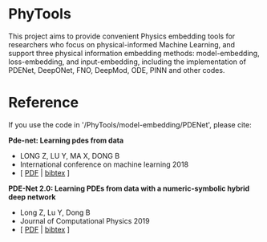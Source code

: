 # PhyTools
This project aims to provide convenient Physics embedding tools for researchers who focus on physical-informed Machine Learning, and support three physical information embedding methods: model-embedding, loss-embedding, and input-embedding, including the implementation of PDENet, DeepONet, FNO, DeepMod, ODE, PINN and other codes.


# Reference
If you use the code in '/PhyTools/model-embedding/PDENet', please cite:

**Pde-net: Learning pdes from data** 

- LONG Z, LU Y, MA X, DONG B
- International conference on machine learning 2018
- [ [PDF](http://proceedings.mlr.press/v80/long18a/long18a.pdf) | [bibtex](https://scholar.googleusercontent.com/scholar.bib?q=info:KW7G5ZqtD6gJ:scholar.google.com/&output=citation&scisdr=CgWA1LDyEJ_Y5qRtd8o:AAGBfm0AAAAAZARrb8q8Bp-YTbVLUxg6k1WnA04yh8tj&scisig=AAGBfm0AAAAAZARrb_9Zm9dEtLa90PZz11V7zasbeq0a&scisf=4&ct=citation&cd=-1&hl=zh-CN) ]

**PDE-Net 2.0: Learning PDEs from data with a numeric-symbolic hybrid deep network** 

- Long Z, Lu Y, Dong B
- Journal of Computational Physics 2019
- [ [PDF](https://arxiv.org/pdf/1812.04426.pdf) | [bibtex](https://scholar.googleusercontent.com/scholar.bib?q=info:Z01UFVfNxnUJ:scholar.google.com/&output=citation&scisdr=CgWA1IZBEJ_Y5qRzoRM:AAGBfm0AAAAAZAR1uRNpvQgoK1TzB53T2QhTnrOHJjxs&scisig=AAGBfm0AAAAAZAR1uc1111l3T4rErHTpFAtvRa1hNSXn&scisf=4&ct=citation&cd=-1&hl=zh-CN) ]
